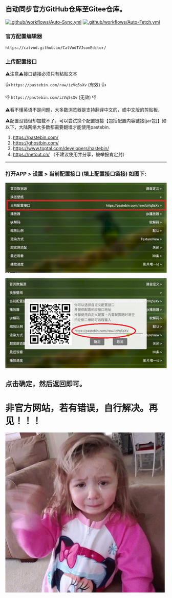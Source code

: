 ## 自动同步官方GitHub仓库至Gitee仓库。
 [![.github/workflows/Auto-Sync.yml](https://github.com/Tangsan99999/tv/actions/workflows/Auto-Sync.yml/badge.svg)](https://gitee.com/tangsan99999/CatVodTVSpider) [![.github/workflows/Auto-Fetch.yml](https://github.com/Tangsan99999/tv/actions/workflows/Auto-Fetch.yml/badge.svg)](https://github.com/catvod/CatVodTVSpider)

### 官方配置编辑器
```
https://catvod.github.io/CatVodTVJsonEditor/
```
### 上传配置接口
:warning:注意:warning:接口链接必须只有粘贴文本

:+1: `https://pastebin.com/raw/izVq5sXv` (有效) :+1:

:-1: `https://pastebin.com/izVq5sXv`  (无效) :-1:

:warning:看不懂英语不是问题，大多数浏览器是支持翻译中文的，或中文版的剪贴板.

:warning:配置没错但却加载不了，可以尝试换个配置链接【包括配置内容链接[jar包]】如以下，大陆网络大多数都需要翻墙才能使用pastebin.
1. https://pastebin.com/
2. https://ghostbin.com/
3. https://www.toptal.com/developers/hastebin/
4. https://netcut.cn/ （不建议使用并分享，被举报肯定封）
---
### 打开APP > 设置 > 当前配置接口 (填上配置接口链接) 如图下:
![.](/img/Tutoria2l.png)

![.](/img/Tutorial.png)

点击确定，然后返回即可。
---

# 非官方网站，若有错误，自行解决。再见！！！
![.](/img/bye-cry.gif)
